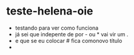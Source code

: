 # teste-helena-oie
- testando para ver como funciona
- já sei que indepente de por - ou * vai vir um .
- e que se eu colocar # fica comonovo título
- 
